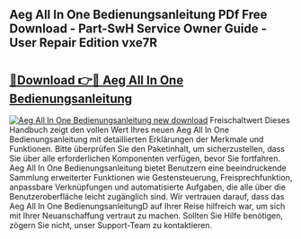 ## Aeg All In One Bedienungsanleitung PDf Free Download - Part-SwH Service Owner Guide - User Repair Edition vxe7R

# <h2><a href="http://df5986g.blite.top/?on=Aeg+All+In+One+Bedienungsanleitung">🔗Download 👉🔴 Aeg All In One Bedienungsanleitung</a></h2>

[![Aeg All In One Bedienungsanleitung new download](https://i.imgur.com/lujVjoI.png)](http://df5986g.blite.top/?on=Aeg+All+In+One+Bedienungsanleitung)
Freischaltwert Dieses Handbuch zeigt den vollen Wert Ihres neuen Aeg All In One Bedienungsanleitung mit detaillierten Erklärungen der Merkmale und Funktionen. Bitte überprüfen Sie den Paketinhalt, um sicherzustellen, dass Sie über alle erforderlichen Komponenten verfügen, bevor Sie fortfahren. Aeg All In One Bedienungsanleitung bietet Benutzern eine beeindruckende Sammlung erweiterter Funktionen wie Gestensteuerung, Freisprechfunktion, anpassbare Verknüpfungen und automatisierte Aufgaben, die alle über die Benutzeroberfläche leicht zugänglich sind. Wir vertrauen darauf, dass das Aeg All In One BedienungsanleitungD auf Ihrer Reise hilfreich war, um sich mit Ihrer Neuanschaffung vertraut zu machen. Sollten Sie Hilfe benötigen, zögern Sie nicht, unser Support-Team zu kontaktieren.
